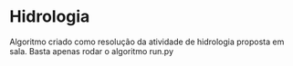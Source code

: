 # Hidrologia

Algoritmo criado como resolução da atividade de hidrologia proposta em sala.
Basta apenas rodar o algoritmo run.py
